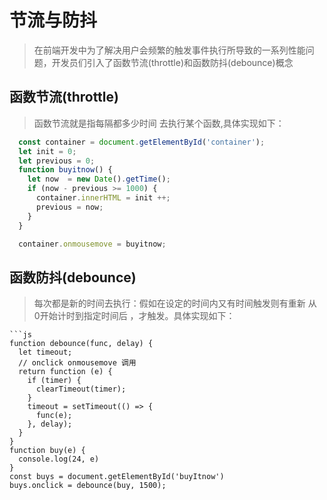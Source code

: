 # 节流与防抖
  
  > 在前端开发中为了解决用户会频繁的触发事件执行所导致的一系列性能问题，开发员们引入了函数节流(throttle)和函数防抖(debounce)概念

## 函数节流(throttle)
  
  > 函数节流就是指每隔都多少时间 去执行某个函数,具体实现如下：

  ```js
    const container = document.getElementById('container');
    let init = 0;
    let previous = 0;
    function buyitnow() {
      let now  = new Date().getTime();
      if (now - previous >= 1000) {
        container.innerHTML = init ++;
        previous = now;
      }
    }

    container.onmousemove = buyitnow;
  ```

## 函数防抖(debounce)

  > 每次都是新的时间去执行：假如在设定的时间内又有时间触发则有重新 从 0开始计时到指定时间后 ，才触发。具体实现如下：

    ```js
    function debounce(func, delay) {
      let timeout;
      // onclick onmousemove 调用
      return function (e) {
        if (timer) {  
          clearTimeout(timer);
        }
        timeout = setTimeout(() => {
          func(e);
        }, delay);
      }
    }
    function buy(e) {
      console.log(24, e)
    }
    const buys = document.getElementById('buyItnow')
    buys.onclick = debounce(buy, 1500);
  ```
